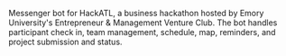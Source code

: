 Messenger bot for HackATL, a business hackathon hosted by Emory University's Entrepreneur & Management Venture Club. The bot handles participant check in, team management, schedule, map, reminders, and project submission and status.

